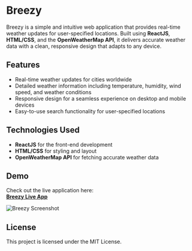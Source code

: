 
# Breezy

Breezy is a simple and intuitive web application that provides real-time weather updates for user-specified locations. Built using **ReactJS**, **HTML/CSS**, and the **OpenWeatherMap API**, it delivers accurate weather data with a clean, responsive design that adapts to any device.

## Features

- Real-time weather updates for cities worldwide
- Detailed weather information including temperature, humidity, wind speed, and weather conditions
- Responsive design for a seamless experience on desktop and mobile devices
- Easy-to-use search functionality for user-specified locations

## Technologies Used

- **ReactJS** for the front-end development
- **HTML/CSS** for styling and layout
- **OpenWeatherMap API** for fetching accurate weather data

## Demo

Check out the live application here:  
**[Breezy Live App](https://remorulloda-weather-app.netlify.app/)**

![Breezy Screenshot](https://github.com/user-attachments/assets/2236f548-cf66-445b-b21d-68b1b3e6ff96)

## License

This project is licensed under the MIT License.
